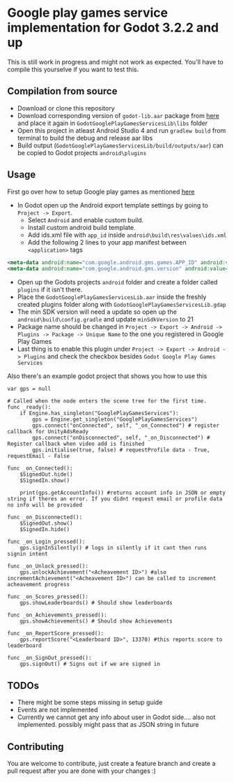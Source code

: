 # Google play games service implementation for Godot 3.2.2 and up

This is still work in progress and might not work as expected. You'll have to compile this yourselve if you want to test this.

## Compilation from source

- Download or clone this repository
- Download corresponding version of `godot-lib.aar` package from [here](https://godotengine.org/download/) and place it again in `GodotGooglePlayGamesServicesLib\libs` folder
- Open this project in atleast Android Studio 4 and run `gradlew build` from terminal to build the debug and release aar libs
- Build output (`GodotGooglePlayGamesServicesLib/build/outputs/aar`) can be copied to Godot projects `android\plugins`

## Usage

First go over how to setup Google play games as mentioned [here](https://developers.google.com/games/services/android/quickstart#step_2_set_up_the_game_in_the)

- In Godot open up the Android export template settings by going to `Project -> Export`. 
  - Select `Android` and enable custom build.
  - Install custom android build template.
  - Add ids.xml file with `app_id` inside `android\build\res\values\ids.xml`
  - Add the following 2 lines to your app manifest between `<application>` tags

```xml
<meta-data android:name="com.google.android.gms.games.APP_ID" android:value="@string/app_id" />
<meta-data android:name="com.google.android.gms.version" android:value="@integer/google_play_services_version"/>
```

- Open up the Godots projects `android` folder and create a folder called `plugins` if it isn't there.
- Place the `GodotGooglePlayGamesServicesLib.aar` inside the freshly created plugins folder along with `GodotGooglePlayGamesServicesLib.gdap`
- The min SDK version will need a update so open up the `android\build\config.gradle` and update `minSdkVersion` to 21
- Package name should be changed in `Project -> Export -> Android -> Plugins -> Package -> Unique Name` to the one you registered in Google Play Games
- Last thing is to enable this plugin under `Project -> Export -> Android -> Plugins` and check the checkbox besides `Godot Google Play Games Services`

Also there's an example godot project that shows you how to use this

```
var gps = null

# Called when the node enters the scene tree for the first time.
func _ready():
	if Engine.has_singleton("GooglePlayGamesServices"):
		gps = Engine.get_singleton("GooglePlayGamesServices")
		gps.connect("onConnected", self, "_on_Connected") # register callback for UnityAdsReady
		gps.connect("onDisconnected", self, "_on_Disconnected") # Register callback when video add is finished
		gps.initialise(true, false) # requestProfile data - True, requestEmail - False

func _on_Connected():
	$SignedOut.hide()
	$SignedIn.show()
	
	print(gps.getAccountInfo()) #returns account info in JSON or empty string if theres an error. If you didnt request email or profile data no info will be provided

func _on_Disconnected():
	$SignedOut.show()
	$SignedIn.hide()

func _on_Login_pressed():
	gps.signInSilently() # logs in silently if it cant then runs signin intent

func _on_Unlock_pressed():
	gps.unlockAchievement("<Acheavement ID>") #also incrementAchievement("<Acheavement ID>") can be called to increment acheavement progress

func _on_Scores_pressed():
	gps.showLeaderboards() # Should show leaderboards

func _on_Achievements_pressed():
	gps.showAchievements() # Should show Achievements

func _on_ReportScore_pressed():
	gps.reportScore("<Leaderboard ID>", 13370) #this reports score to leaderboard

func _on_SignOut_pressed():
	gps.signOut() # Signs out if we are signed in
```

## TODOs

- There might be some steps missing in setup guide
- Events are not implemented
- Currently we cannot get any info about user in Godot side.... also not implemented. possibly might pass that as JSON string in future

## Contributing

You are welcome to contribute, just create a feature branch and create a pull request after you are done with your changes :)